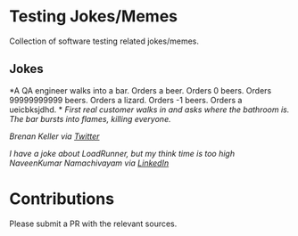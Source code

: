 # Testing Jokes/Memes

Collection of software testing related jokes/memes.

## Jokes

*A QA engineer walks into a bar. Orders a beer. Orders 0 beers. Orders 99999999999 beers. Orders a lizard. Orders -1 beers. Orders a ueicbksjdhd. *
*First real customer walks in and asks where the bathroom is. The bar bursts into flames, killing everyone.*

*Brenan Keller via [Twitter](https://twitter.com/brenankeller/status/1068615953989087232?lang=en)*

*I have a joke about LoadRunner, but my think time is too high*  
*NaveenKumar Namachivayam via [LinkedIn](https://www.linkedin.com/posts/naveenkumarn_loadrunner-performancetesting-activity-6696591926348582912-Mu1K/)*

# Contributions

Please submit a PR with the relevant sources.
